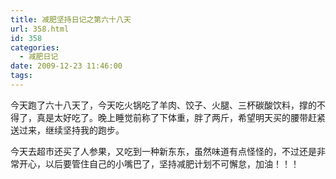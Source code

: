 ```yaml
---
title: 减肥坚持日记之第六十八天
url: 358.html
id: 358
categories:
  - 减肥日记
date: 2009-12-23 11:46:00
tags:
---
```


今天跑了六十八天了，今天吃火锅吃了羊肉、饺子、火腿、三杯碳酸饮料，撑的不得了，真是太好吃了。晚上睡觉前称了下体重，胖了两斤，希望明天买的腰带赶紧送过来，继续坚持我的跑步。  
  
今天去超市还买了人参果，又吃到一种新东东，虽然味道有点怪怪的，不过还是非常开心，以后要管住自己的小嘴巴了，坚持减肥计划不可懈怠，加油！！！